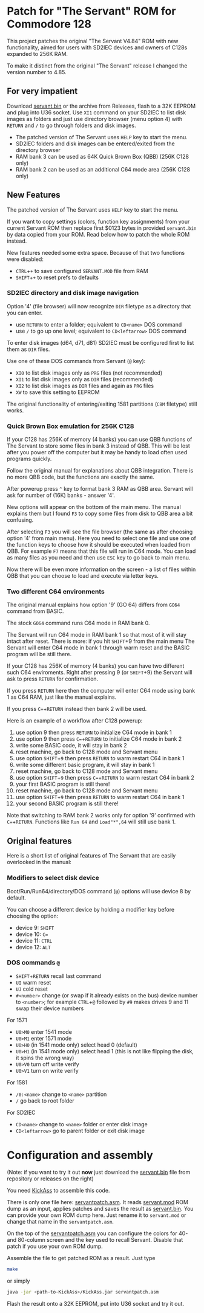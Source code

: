 # Patch for "The Servant" ROM for Commodore 128

This project patches the original "The Servant V4.84" ROM with new functionality, aimed for users with SD2IEC devices and owners of C128s expanded to 256K RAM.

To make it distinct from the original "The Servant" release I changed the version number to 4.85.

## For very impatient

Download [servant.bin](servant.bin) or the archive from Releases, flash to a 32K EEPROM and plug into U36 socket.
Use `XI1` command on your SD2IEC to list disk images as folders and just use directory browser (menu option 4) with `RETURN` and `/` to go through folders and disk images.

- The patched version of The Servant uses `HELP` key to start the menu.
- SD2IEC folders and disk images can be entered/exited from the directory browser
- RAM bank 3 can be used as 64K Quick Brown Box (QBB) (256K C128 only)
- RAM bank 2 can be used as an additional C64 mode area (256K C128 only)

## New Features

The patched version of The Servant uses `HELP` key to start the menu.

If you want to copy settings (colors, function key assignments) from your current Servant ROM then replace first $0123 bytes in provided `servant.bin` by data copied from your ROM.
Read below how to patch the whole ROM instead.

New features needed some extra space. Because of that two functions were disabled:

- `CTRL`+`+` to save configured `SERVANT.MOD` file from RAM
- `SHIFT`+`+` to reset prefs to defaults

### SD2IEC directory and disk image navigation

Option '4' (file browser) will now recognize `DIR` filetype as a directory that you can enter.

- use `RETURN` to enter a folder; equivalent to `CD<name>` DOS command
- use `/` to go up one level; equivalent to `CD<leftarrow>` DOS command

To enter disk images (d64, d71, d81) SD2IEC must be configured first to list them as `DIR` files.

Use one of these DOS commands from Servant (`@` key):

- `XI0` to list disk images only as `PRG` files (not recommended)
- `XI1` to list disk images only as `DIR` files (recommended)
- `XI2` to list disk images as `DIR` files and again as `PRG` files
- `XW` to save this setting to EEPROM

The original functionality of entering/exiting 1581 partitions (`CBM` filetype) still works.

### Quick Brown Box emulation for 256K C128

If your C128 has 256K of memory (4 banks) you can use QBB functions of The Servant to store some files in bank 3 instead of QBB.
This will be lost after you power off the computer but it may be handy to load often used programs quickly.

Follow the original manual for explanations about QBB integration. There is no more QBB code, but the functions are exactly the same.

After powerup press `^` key to format bank 3 RAM as QBB area. Servant will ask for number of (16K) banks - answer '4'.

New options will appear on the bottom of the main menu. The manual explains them but I found `F3` to copy some files from disk to QBB area a bit confusing.

After selecting `F3` you will see the file browser (the same as after choosing option '4' from main menu).
Here you need to select one file and use one of the function keys to choose how it should be executed when loaded from QBB.
For example `F7` means that this file will run in C64 mode. You can load as many files as you need and then use `ESC` key to go back to main menu.

Now there will be even more information on the screen - a list of files within QBB that you can choose to load and execute via letter keys.

### Two different C64 environments

The original manual explains how option '9' (GO 64) differs from `GO64` command from BASIC.

The stock `GO64` command runs C64 mode in RAM bank 0.

The Servant will run C64 mode in RAM bank 1 so that most of it will stay intact after reset.
There is more: if you hit `SHIFT`+9 from the main menu The Servant will enter C64 mode in bank 1 through warm reset and the BASIC program will be still there.

If your C128 has 256K of memory (4 banks) you can have two different such C64 enviroments.
Right after pressing 9 (or `SHIFT`+9) the Servant will ask to press `RETURN` for confirmation.

If you press `RETURN` here then the computer will enter C64 mode using bank 1 as C64 RAM, just like the manual explains.

If you press `C=`+`RETURN` instead then bank 2 will be used.

Here is an example of a workflow after C128 powerup:

1. use option 9 then press `RETURN` to initialize C64 mode in bank 1
2. use option 9 then press `C=`+`RETURN` to initialize C64 mode in bank 2
3. write some BASIC code, it will stay in bank 2
4. reset machine, go back to C128 mode and Servant menu
5. use option `SHIFT`+`9` then press `RETURN` to warm restart C64 in bank 1
6. write some different basic program, it will stay in bank 1
7. reset machine, go back to C128 mode and Servant menu
8. use option `SHIFT`+`9` then press `C=`+`RETURN` to warm restart C64 in bank 2
9. your first BASIC program is still there!
10. reset machine, go back to C128 mode and Servant menu
11. use option `SHIFT`+`9` then press `RETURN` to warm restart C64 in bank 1
12. your second BASIC program is still there!

Note that switching to RAM bank 2 works only for option '9' confirmed with `C=`+`RETURN`. Functions like `Run 64` and `Load"*",64` will still use bank 1.

## Original features

Here is a short list of original features of The Servant that are easily overlooked in the manual:

### Modifiers to select disk device

Boot/Run/Run64/directory/DOS command (`@`) options will use device 8 by default.

You can choose a different device by holding a modifier key before choosing the option:

- device 9: `SHIFT`
- device 10: `C=`
- device 11: `CTRL`
- device 12: `ALT`

### DOS commands `@`

- `SHIFT`+`RETURN` recall last command
- `UI` warm reset
- `UJ` cold reset
- `#<number>` change (or swap if it already exists on the bus) device number to `<number>`; for example `CTRL`+`@` followed by `#9` makes drives 9 and 11 swap their device numbers

For 1571

- `U0>M0` enter 1541 mode
- `U0>M1` enter 1571 mode
- `U0>H0` (in 1541 mode only) select head 0 (default)
- `U0>H1` (in 1541 mode only) select head 1 (this is not like flipping the disk, it spins the wrong way)
- `U0>V0` turn off write verify
- `U0>V1` turn on write verify

For 1581

- `/0:<name>` change to `<name>` partition
- `/` go back to root folder

For SD2IEC

- `CD<name>` change to `<name>` folder or enter disk image
- `CD<leftarrow>` go to parent folder or exit disk image

# Configuration and assembly

(Note: if you want to try it out **now** just download the [servant.bin](servant.bin) file from repository or releases on the right)

You need [KickAss](http://www.theweb.dk/KickAssembler/Main.html#frontpage) to assemble this code.

There is only one file here: [servantpatch.asm](servantpatch.asm). It reads [servant.mod](servant.mod) ROM dump as an input, applies patches and saves the result as [servant.bin](servant.bin).
You can provide your own ROM dump here. Just rename it to `servant.mod` or change that name in the `servantpatch.asm`.

On the top of the [servantpatch.asm](servantpatch.asm) you can configure the colors for 40- and 80-column screen and the key used to recall Servant. Disable that patch if you use your own ROM dump.

Assemble the file to get patched ROM as a result. Just type

```sh
make
```

or simply

```sh
java -jar <path-to-KickAss>/KickAss.jar servantpatch.asm
```

Flash the result onto a 32K EEPROM, put into U36 socket and try it out.
